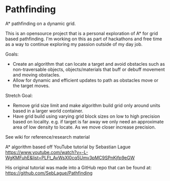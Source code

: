 # Pathfinding
A* pathfinding on a dynamic grid.

This is an opensource project that is a personal exploration of A* for grid based pathfinding. I'm working on this as part of hackathons and free time as a way to continue exploring my passion outside of my day job.

Goals:
 - Create an algorithm that can locate a target and avoid obstacles such as non-traversable objects, objects/materials that buff or debuff movement and moving obstacles.
 - Allow for dynamic and efficient updates to path as obstacles move or the target moves.
 
Stretch Goal:
 - Remove grid size limit and make algorithm build grid only around units based in a larger world container. 
 - Have grid build using varying grid block sizes on low to high precision based on locality. e.g. if target is far away we only need an approximate area of low density to locate. As we move closer increase precision.

See wiki for reference/research material

A* algorithm based off YouTube tutorial by Sebastian Lague
https://www.youtube.com/watch?v=-L-WgKMFuhE&list=PLFt_AvWsXl0cq5Umv3pMC9SPnKjfp9eGW

His original tutorial was made into a GitHub repo that can be found at:
https://github.com/SebLague/Pathfinding
